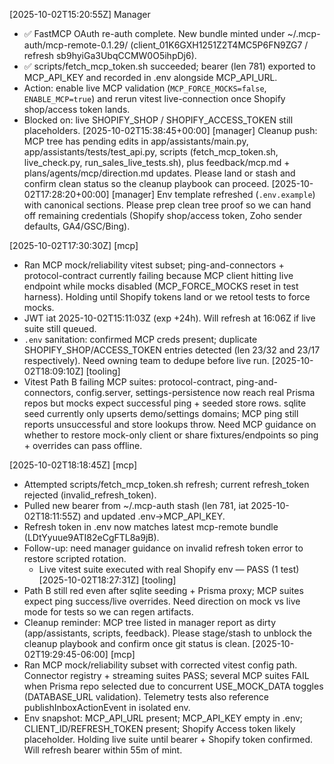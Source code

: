 [2025-10-02T15:20:55Z] Manager
- ✅ FastMCP OAuth re-auth complete. New bundle minted under ~/.mcp-auth/mcp-remote-0.1.29/ (client_01K6GXH1251Z2T4MC5P6FN9ZG7 / refresh sb9hyiGa3UbqCCMW0O5ihpDj6).
- ✅ scripts/fetch_mcp_token.sh succeeded; bearer (len 781) exported to MCP_API_KEY and recorded in .env alongside MCP_API_URL.
- Action: enable live MCP validation (`MCP_FORCE_MOCKS=false`, `ENABLE_MCP=true`) and rerun vitest live-connection once Shopify shop/access token lands.
- Blocked on: live SHOPIFY_SHOP / SHOPIFY_ACCESS_TOKEN still placeholders.
[2025-10-02T15:38:45+00:00] [manager] Cleanup push: MCP tree has pending edits in app/assistants/main.py, app/assistants/tests/test_api.py, scripts (fetch_mcp_token.sh, live_check.py, run_sales_live_tests.sh), plus feedback/mcp.md + plans/agents/mcp/direction.md updates. Please land or stash and confirm clean status so the cleanup playbook can proceed.
[2025-10-02T17:28:20+00:00] [manager] Env template refreshed (`.env.example`) with canonical sections. Please prep clean tree proof so we can hand off remaining credentials (Shopify shop/access token, Zoho sender defaults, GA4/GSC/Bing).

[2025-10-02T17:30:30Z] [mcp]
- Ran MCP mock/reliability vitest subset; ping-and-connectors + protocol-contract currently failing because MCP client hitting live endpoint while mocks disabled (MCP_FORCE_MOCKS reset in test harness). Holding until Shopify tokens land or we retool tests to force mocks.
- JWT iat 2025-10-02T15:11:03Z (exp +24h). Will refresh at 16:06Z if live suite still queued.
- `.env` sanitation: confirmed MCP creds present; duplicate SHOPIFY_SHOP/ACCESS_TOKEN entries detected (len 23/32 and 23/17 respectively). Need owning team to dedupe before live run.
[2025-10-02T18:09:10Z] [tooling]
- Vitest Path B failing MCP suites: protocol-contract, ping-and-connectors, config.server, settings-persistence now reach real Prisma repos but mocks expect successful ping + seeded store rows. sqlite seed currently only upserts demo/settings domains; MCP ping still reports unsuccessful and store lookups throw. Need MCP guidance on whether to restore mock-only client or share fixtures/endpoints so ping + overrides can pass offline.

[2025-10-02T18:18:45Z] [mcp]
- Attempted scripts/fetch_mcp_token.sh refresh; current refresh_token rejected (invalid_refresh_token).
- Pulled new bearer from ~/.mcp-auth stash (len 781, iat 2025-10-02T18:11:55Z) and updated .env->MCP_API_KEY.
- Refresh token in .env now matches latest mcp-remote bundle (LDtYyuue9ATI82eCgFTL8a9jB).
- Follow-up: need manager guidance on invalid refresh token error to restore scripted rotation.
  - Live vitest suite executed with real Shopify env — PASS (1 test)
[2025-10-02T18:27:31Z] [tooling]
- Path B still red even after sqlite seeding + Prisma proxy; MCP suites expect ping success/live overrides. Need direction on mock vs live mode for tests so we can regen artifacts.
- Cleanup reminder: MCP tree listed in manager report as dirty (app/assistants, scripts, feedback). Please stage/stash to unblock the cleanup playbook and confirm once git status is clean.
[2025-10-02T19:29:45-06:00] [mcp]
- Ran MCP mock/reliability subset with corrected vitest config path. Connector registry + streaming suites PASS; several MCP suites FAIL when Prisma repo selected due to concurrent USE_MOCK_DATA toggles (DATABASE_URL validation). Telemetry tests also reference publishInboxActionEvent in isolated env.
- Env snapshot: MCP_API_URL present; MCP_API_KEY empty in .env; CLIENT_ID/REFRESH_TOKEN present; Shopify Access token likely placeholder. Holding live suite until bearer + Shopify token confirmed. Will refresh bearer within 55m of mint.
